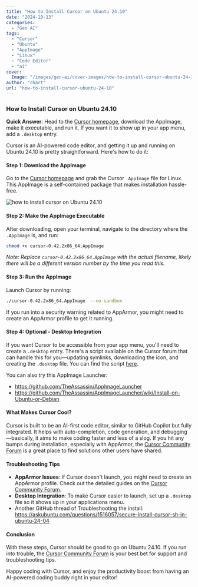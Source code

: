 ```yaml
---
title: "How to Install Cursor on Ubuntu 24.10"
date: "2024-10-13"
categories: 
  - "Gen AI"
tags: 
  - "Cursor"
  - "Ubuntu"
  - "AppImage"
  - "Linux"
  - "Code Editor"
  - "ai"
cover:
  Image: "/images/gen-ai/cover-images/how-to-install-cursor-ubuntu-24-10.webp"
author: "chart"
url: "how-to-install-cursor-ubuntu-24-10"
---
```


### How to Install Cursor on Ubuntu 24.10

**Quick Answer**: Head to the [Cursor homepage](https://www.cursor.com), download the AppImage, make it executable, and run it. If you want it to show up in your app menu, add a `.desktop` entry.

Cursor is an AI-powered code editor, and getting it up and running on Ubuntu 24.10 is pretty straightforward. Here's how to do it:

#### Step 1: Download the AppImage
Go to the [Cursor homepage](https://www.cursor.com) and grab the Cursor `.AppImage` file for Linux. This AppImage is a self-contained package that makes installation hassle-free.

![how to install cursor on Ubuntu 24.10](/images/gen-ai/how-to-install-cursor/cursor-homepage.png)

#### Step 2: Make the AppImage Executable
After downloading, open your terminal, navigate to the directory where the `.AppImage` is, and run:

```bash
chmod +x cursor-0.42.2x86_64.AppImage
```

*Note: Replace `cursor-0.42.2x86_64.AppImage` with the actual filename, likely there will be a different version number by the time you read this.*

#### Step 3: Run the AppImage
Launch Cursor by running:

```bash
./cursor-0.42.2x86_64.AppImage  --no-sandbox
```

If you run into a security warning related to AppArmor, you might need to create an AppArmor profile to get it running.

#### Step 4: Optional - Desktop Integration
If you want Cursor to be accessible from your app menu, you'll need to create a `.desktop` entry. There's a script available on the Cursor forum that can handle this for you—updating symlinks, downloading the icon, and creating the `.desktop` file. You can find the script [here](https://gist.github.com/arpagon/7cb8ff6361380725c893f5535fbbb58d).

You can also try this AppImage Launcher: 
* <https://github.com/TheAssassin/AppImageLauncher>
* <https://github.com/TheAssassin/AppImageLauncher/wiki/Install-on-Ubuntu-or-Debian>

#### What Makes Cursor Cool?

Cursor is built to be an AI-first code editor, similar to GitHub Copilot but fully integrated. It helps with auto-completion, code generation, and debugging—basically, it aims to make coding faster and less of a slog. If you hit any bumps during installation, especially with AppArmor, the [Cursor Community Forum](https://forum.cursor.com) is a great place to find solutions other users have shared.

#### Troubleshooting Tips
- **AppArmor Issues**: If Cursor doesn't launch, you might need to create an AppArmor profile. Check out the detailed guides on the [Cursor Community Forum](https://forum.cursor.com).
- **Desktop Integration**: To make Cursor easier to launch, set up a `.desktop` file so it shows up in your applications menu.
- Another GitHub thread of Troubleshooting the install: <https://askubuntu.com/questions/1516057/secure-install-cursor-sh-in-ubuntu-24-04>

#### Conclusion
With these steps, Cursor should be good to go on Ubuntu 24.10. If you run into trouble, the [Cursor Community Forum](https://forum.cursor.com/t/cursor-install-ubuntu-24-04/4838/2) is your best bet for support and troubleshooting tips.

Happy coding with Cursor, and enjoy the productivity boost from having an AI-powered coding buddy right in your editor!